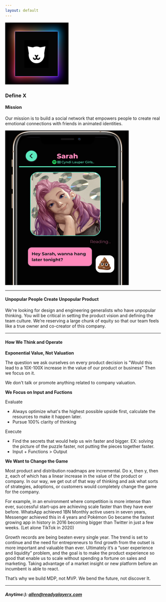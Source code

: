 ```yaml
---
layout: default
---
```


<img src="images/X-M1.png" alt="sample image" width="205" height="200">


### Define X 

#### Mission

Our mission is to build a social network that empowers people to create real emotional connections with friends in animated identities.

<img src="images/screen.png" alt="sample image" width="400" height="500">

---


#### Unpopular People Create Unpopular Product

We're looking for design and engineering generalists who have unpopular thinking. You will be critical in setting the product vision and defining the team culture. We’re reserving a large chunk of equity so that our team feels like a true owner and co-creator of this company.

---

#### How We Think and Operate

**Exponential Value, Not Valuation**

The question we ask ourselves on every product decision is "Would this lead to a 10X-100X increase in the value of our product or business" Then we focus on it.

We don't talk or promote anything related to company valuation.

**We Focus on Input and Fuctions**

Evaluate

- Always optimize what's the highest possible upside first, calculate the resources to make it happen later.
- Pursue 100% clarity of thinking

Execute

- Find the secrets that would help us win faster and bigger. EX: solving the picture of the puzzle faster, not putting the pieces together faster.
- Input + Functions > Output

**We Want to Change the Game**

Most product and distribution roadmaps are incremental. Do x, then y, then z, each of which has a linear increase in the value of the product or company. In our way, we get out of that way of thinking and ask what sorts of strategies, adoptions, or customers would completely change the game for the company.

For example, in an environment where competition is more intense than ever, successful start-ups are achieving scale faster than they have ever before. WhatsApp achieved 1BN Monthly active users in seven years, Messenger achieved this in 4 years and Pokémon Go became the fastest growing app in history in 2016 becoming bigger than Twitter in just a few weeks. (Let alone TikTok in 2020)

Growth records are being beaten every single year. The trend is set to continue and the need for entrepreneurs to find growth from the outset is more important and valuable than ever. Ultimately it’s a “user experience and liquidity” problem, and the goal is to make the product experience so good that enable us to scale without spending a fortune on sales and marketing. Taking advantage of a market insight or new platform before an incumbent is able to react.

That’s why we build MDP, not MVP. We bend the future, not discover It.

---

##### Anytime:): [allen@readyplayerx.com](mailto:allen@readyplayerx.com)


